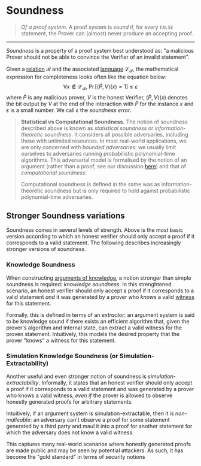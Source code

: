 # Soundness
> *Of a proof system*. A proof system is *sound* if, for every `FALSE` statement, the Prover can (almost) never produce an accepting proof. 
---

*Soundness* is a property of a proof system best understood as: "a malicious Prover should not be able to convince the Verifier of an invalid statement".

Given a [relation](../intro_to_zk/what_is_proving.md#relations) $\mathcal{R}$ and the associated [language](../intro_to_zk/what_is_proving.md#languages) $\mathcal{L}_\mathcal{R}$, the mathematical expression for completeness looks often like the equation below: 
$$
\forall x \notin \mathcal{L}_\mathcal{R}, \; \Pr\left[ \langle \tilde P, V \rangle(x) = 1 \right] \leq \varepsilon
$$
where $\tilde P$ is any malicious prover, $V$ is the honest Verifier, $\langle \tilde P, V \rangle(x)$ denotes the bit output by $V$ at the end of the interaction with $\tilde P$ for the instance $x$ and $\varepsilon$ is a small number. We call $\varepsilon$ the *soundness error*.

> **Statistical vs Computational Soundness.**
> The notion of soundness described above is known as *statistical soundness* or *information-theoretic soundness*. It considers all possible adversaries, including those with unlimited resources. In most real-world applications, we are only concerned with *bounded adversaries*: we usually limit ourselves to adversaries running probabilistic polynomial-time algorithms. This adversarial model is formalised by the notion of an argument (rather than a proof, see our discussion [here](./snark.md#proof-vs-argument)) and that of *computational soundness*.
>
> Computational soundness is defined in the same was as information-theoretic soundness but is only required to hold against probabilistic polynomial-time adversaries.

## Stronger Soundness variations
Soundness comes in several levels of strength. Above is the most basic version according to which an honest verifier should only accept a proof if it corresponds to a valid statement.
The following describes increasingly stronger versions of soundness.

### Knowledge Soundness
When constructing [arguments of knowledge](./snark.md#arguments-of-knowledge), a notion stronger than simple soundness is required: *knowledge soundness*. In this strenghtened scenario, an honest verifier should only accept a proof if it corresponds to a valid statement *and* it was generated by a prover who *knows* a valid [witness](./witness.md) for this statement.

Formally, this is defined in terms of an *extractor*: an argument system is said to be knowledge sound if there exists an efficient algorithm that, given the prover's algorithm and internal state, can extract a valid witness for the proven statement. Intuitively, this models the desired property that the prover "knows" a witness for this statement.

### Simulation Knowledge Soundness (or Simulation-Extractability)
Another useful and even stronger notion of soundness is *simulation-extractability*. Informally, it states that an honest verifier should only accept a proof if it corresponds to a valid statement and was generated by a prover who knows a valid witness, *even if* the prover is allowed to observe honestly generated proofs for arbitrary statements.

Intuitively, if an argument system is simulation-extractable, then it is *non-malleable*: an adversary can't observe a proof for some statement generated by a third party and maul it into a proof for another statement for which the adversary does not know a valid witness.

This captures many real-world scenarios where honestly generated proofs are made public and may be seen by potential attackers. As such, it has become the "gold standard" in terms of security notions 